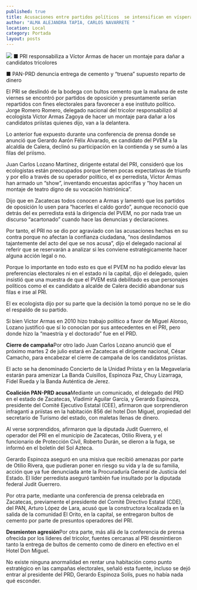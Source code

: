 ```yaml
---
published: true
title: Acusaciones entre partidos políticos  se intensifican en víspera de la elección
author: "ALMA ALEJANDRA TAPIA, CARLOS NAVARRETE "
location: Local
category: Portada
layout: posts
---
```


![](http://i.imgur.com/srPaOsdm.jpg)
■ PRI responsabiliza a Víctor Armas de hacer un montaje para dañar a candidatos tricolores 

■ PAN-PRD denuncia entrega de cemento y “truena” supuesto reparto de dinero 

El PRI se deslindó de la bodega con bultos cemento que la mañana de este viernes se encontró por partidos de oposición y presuntamente serían repartidos con fines electorales para favorecer a ese instituto político. Jorge Romero Romero, delegado nacional del tricolor responsabilizó al ecologista Víctor Armas Zagoya de hacer un montaje para dañar a los candidatos priístas quienes dijo, van a la delantera. 

Lo anterior fue expuesto durante una conferencia de prensa donde se anunció que Gerardo Aarón Félix Alvarado, ex candidato del PVEM a la alcaldía de Calera, declinó su participación en la contienda y se sumó a las filas del priísmo. 

Juan Carlos Lozano Martínez, dirigente estatal del PRI, consideró que los ecologistas están preocupados porque tienen pocas expectativas de triunfo y por ello a través de su operador político, el ex perredista, Víctor Armas han armado un “show”, inventando encuestas apócrifas y “hoy hacen un montaje de teatro digno de su vocación histriónica”.

Dijo que en Zacatecas todos conocen a Armas y lamentó que los partidos de oposición lo usen para “hacerles el caldo gordo”, aunque reconoció que detrás del ex perredista está la dirigencia del PVEM, no por nada trae un discurso “acartonado” cuando hace las denuncias y declaraciones.

Por tanto, el PRI no se dio por agraviado con las acusaciones hechas en su contra porque no afectan la confianza ciudadana, “nos deslindamos tajantemente del acto del que se nos acusa”, dijo el delegado nacional al referir que se reservarán a analizar si les conviene estratégicamente hacer alguna acción legal o no.  

Porque lo importante en todo esto es que el PVEM no ha podido elevar las preferencias electorales ni en el estado ni la capital, dijo el delegado, quien insistió que una muestra de que el PVEM está debilitado es que personajes políticos como el ex candidato a alcalde de Calera decidió abandonar sus filas e irse al PRI. 

El ex ecologista dijo por su parte que la decisión la tomó porque no se le dio el respaldo de su partido.

Si bien Víctor Armas en 2010 hizo trabajo político a favor de Miguel Alonso, Lozano justificó que sí lo conocían por sus antecedentes en el PRI, pero donde hizo la “maestría y el doctorado” fue en el PRD.

**Cierre de campaña**Por otro lado Juan Carlos Lozano anunció que el próximo martes 2 de julio estará en Zacatecas el dirigente nacional, César Camacho, para encabezar el cierre de campaña de los candidatos priístas. 

El acto se ha denominado Concierto de la Unidad Priísta y en la Megavelaria estarán para amenizar La Banda Cuisillos, Espinoza Paz, Chuy Lizarraga, Fidel Rueda y la Banda Auténtica de Jerez.

**Coalición PAN-PRD acusa**Mediante un comunicado, el delegado del PRD en el estado de Zacatecas, Vladimir Aguilar García, y Gerardo Espinoza, presidente del Comité Ejecutivo Estatal (CEE), afirmaron que sorprendieron infraganti a priístas en la habitación 856 del hotel Don Miguel, propiedad del secretario de Turismo del estado, con maletas llenas de dinero.

Al verse sorprendidos, afirmaron que la diputada Judit Guerrero, el operador del PRI en el municipio de Zacatecas, Otilio Rivera, y el funcionario de Protección Civil, Roberto Durán, se dieron a la fuga, se informó en el boletín del Sol Azteca. 

Gerardo Espinoza aseguró en una misiva que recibió amenazas por parte de Otilio Rivera, que pudieran poner en riesgo su vida y la de su familia, acción que ya fue denunciada ante la Procuraduría General de Justicia del Estado.
El líder perredista aseguró también fue insultado por la diputada federal Judit Guerrero.

Por otra parte, mediante una conferencia de prensa celebrada en Zacatecas, previamente el presidente del Comité Directivo Estatal (CDE), del PAN, Arturo López de Lara, acusó que la constructora localizada en la salida de la comunidad El Orito, en la capital, se entregaron bultos de cemento por parte de presuntos operadores del PRI.

**Desmienten agresión**Por otra parte, más allá de la conferencia de prensa ofrecida por los líderes del tricolor, fuentes cercanas al PRI desmintieron tanto la entrega de bultos de cemento como de dinero en efectivo en el Hotel Don Miguel.

No existe ninguna anormalidad en rentar una habitación como punto estratégico en las campañas electorales, señaló esta fuente, incluso se dejó entrar al presidente del PRD, Gerardo Espinoza Solís, pues no había nada qué esconder.
